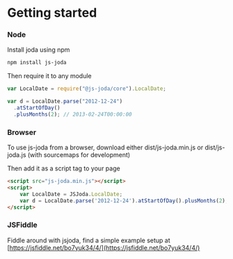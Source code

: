 # Getting started

### Node

Install joda using npm

```bash
npm install js-joda
```

Then require it to any module

```javascript
var LocalDate = require("@js-joda/core").LocalDate;

var d = LocalDate.parse("2012-12-24")
  .atStartOfDay()
  .plusMonths(2); // 2013-02-24T00:00:00
```

### Browser

To use js-joda from a browser, download either dist/js-joda.min.js or dist/js-joda.js (with sourcemaps for development)

Then add it as a script tag to your page

```html
<script src="js-joda.min.js"></script>
<script>
    var LocalDate = JSJoda.LocalDate;
    var d = LocalDate.parse('2012-12-24').atStartOfDay().plusMonths(2); // 2013-02-24T00:00:00
</script>
```

### JSFiddle

Fiddle around with jsjoda, find a simple example setup at [https://jsfiddle.net/bo7yuk34/4/](https://jsfiddle.net/bo7yuk34/4/)